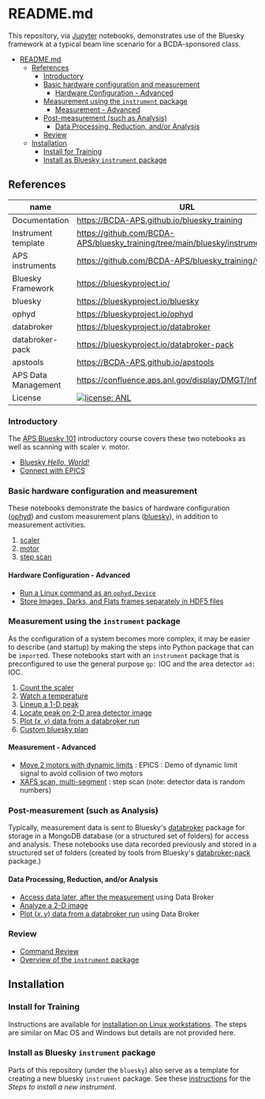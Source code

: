 # README.md

This repository, via [Jupyter](https://jupyter.org/) notebooks, demonstrates use
of the Bluesky framework at a typical beam line scenario for a BCDA-sponsored
class.

<!-- consider this new structure

      Introductory
         Bluesky Hello, World!
         Connect with EPICS
         APS 101
      Basic hardware configuration and measurement
         scaler
         motor
         step scan
      Measurement using the instrument package
         area detector
         count a scaler
         watch a temperature
         lineup 1-D peak
         locate 2-D peak on area detector image
         custom bluesky plans
         bluesky for SPEC users
      After the measurement: processing, reduction, analysis, export or copy data
      Training
      Instrument template
      Conda
      Version control
      References

Also take note of

   * https://diataxis.fr/
   * https://stackoverflow.com/questions/42843288/is-there-any-way-to-make-markdown-tables-sortable
-->

- [README.md](#readmemd)
  - [References](#references)
    - [Introductory](#introductory)
    - [Basic hardware configuration and measurement](#basic-hardware-configuration-and-measurement)
      - [Hardware Configuration - Advanced](#hardware-configuration---advanced)
    - [Measurement using the `instrument` package](#measurement-using-the-instrument-package)
      - [Measurement - Advanced](#measurement---advanced)
    - [Post-measurement (such as Analysis)](#post-measurement-such-as-analysis)
      - [Data Processing, Reduction, and/or Analysis](#data-processing-reduction-andor-analysis)
    - [Review](#review)
  - [Installation](#installation)
    - [Install for Training](#install-for-training)
    - [Install as Bluesky `instrument` package](#install-as-bluesky-instrument-package)

## References

name | URL
--- | ---
Documentation | https://BCDA-APS.github.io/bluesky_training
Instrument template | https://github.com/BCDA-APS/bluesky_training/tree/main/bluesky/instrument
APS instruments | https://github.com/BCDA-APS/bluesky_training/wiki/
Bluesky Framework | https://blueskyproject.io/
bluesky | https://blueskyproject.io/bluesky
ophyd | https://blueskyproject.io/ophyd
databroker | https://blueskyproject.io/databroker
databroker-pack | https://blueskyproject.io/databroker-pack
apstools | https://BCDA-APS.github.io/apstools
APS Data Management | https://confluence.aps.anl.gov/display/DMGT/Infrastructure
License | [![license: ANL](https://img.shields.io/badge/license-ANL-brightgreen)](LICENSE.txt)

### Introductory

The [APS Bluesky 101](https://bcda-aps.github.io/bluesky_training/tutor/aps101.html)
introductory course covers these two notebooks as well as scanning with scaler _v._ motor.

- [Bluesky *Hello, World!*](https://bcda-aps.github.io/bluesky_training/instrument/_hello_world.html)
- [Connect with EPICS](https://bcda-aps.github.io/bluesky_training/tutor/connect_epics.html)

### Basic hardware configuration and measurement

These notebooks demonstrate the basics of hardware configuration
([ophyd](https://blueskyproject.io/ophyd)) and custom measurement plans
([bluesky](https://blueskyproject.io/bluesky)), in addition to measurement
activities.

1. [scaler](https://bcda-aps.github.io/bluesky_training/tutor/_basic_a.html)
1. [motor](https://bcda-aps.github.io/bluesky_training/tutor/_basic_b.html)
1. [step scan](https://bcda-aps.github.io/bluesky_training/tutor/_basic_c.html)

#### Hardware Configuration - Advanced

- [Run a Linux command as an `ophyd.Device`](https://bcda-aps.github.io/bluesky_training/howto/_doodle.html)
- [Store Images, Darks, and Flats frames separately in HDF5 files](https://bcda-aps.github.io/bluesky_training/howto/_images_darks_flats.html)

### Measurement using the `instrument` package

As the configuration of a system becomes more complex, it may be easier to
describe (and startup) by making the steps into Python package that can be
`import`ed.  These notebooks start with an `instrument` package that is
preconfigured to use the general purpose `gp:` IOC and the area detector `ad:`
IOC.

1. [Count the scaler](https://bcda-aps.github.io/bluesky_training/howto/_count_scaler.html)
1. [Watch a temperature](https://bcda-aps.github.io/bluesky_training/howto/_watch_temperature.html)
1. [Lineup a 1-D peak](https://bcda-aps.github.io/bluesky_training/howto/_lineup_1d_peak.html)
1. [Locate peak on 2-D area detector image](https://bcda-aps.github.io/bluesky_training/howto/_locate_image_peak.html)
1. [Plot $(x,y)$ data from a databroker run](https://bcda-aps.github.io/bluesky_training/howto/_plot_x_y_databroker.html)
1. [Custom bluesky plan](https://bcda-aps.github.io/bluesky_training/howto/_custom_plan.html)

#### Measurement - Advanced

- [Move 2 motors with dynamic limits](https://bcda-aps.github.io/bluesky_training/howto/_dynamic_limits_2motor.html)
  : EPICS : Demo of dynamic limit signal to avoid collision of two motors
- [XAFS scan, multi-segment](https://bcda-aps.github.io/bluesky_training/example/_xafs_scan.html)
  :  step scan (note: detector data is random numbers)

### Post-measurement (such as Analysis)

Typically, measurement data is sent to Bluesky's
[databroker](https://blueskyproject.io/databroker) package for storage in a
MongoDB database (or a structured set of folders) for access and analysis.
These notebooks use data recorded previously and stored in a structured set of
folders (created by tools from Bluesky's
[databroker-pack](https://blueskyproject.io/databroker-pack/) package.)

#### Data Processing, Reduction, and/or Analysis

- [Access data later, after the measurement](https://bcda-aps.github.io/bluesky_training/howto/_after_measurement.html)
  using Data Broker
- [Analyze a 2-D image](https://bcda-aps.github.io/bluesky_training/howto/_locate_image_peak.html)
- [Plot $(x,y)$ data from a databroker run](https://bcda-aps.github.io/bluesky_training/howto/_plot_x_y_databroker.html)
  using Data Broker

### Review

- [Command Review](https://bcda-aps.github.io/bluesky_training/reference/_command_review.html)
- [Overview of the `instrument` package](https://bcda-aps.github.io/bluesky_training/instrument/describe_instrument.html)

## Installation

### Install for Training

Instructions are available for [installation on Linux workstations](https://bcda-aps.github.io/bluesky_training/instrument/_install_new_instrument.html).
The steps are similar on Mac OS and Windows but details are not provided here.

### Install as Bluesky `instrument` package

Parts of this repository (under the `bluesky`) also serve as a template for
creating a new bluesky `instrument` package.  See these
[instructions](https://bcda-aps.github.io/bluesky_training/instrument/_install_new_instrument.html#setup-a-bluesky-instrument) for the _Steps to install a
new instrument_.
